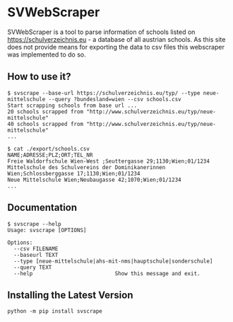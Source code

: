 # SVWebScraper
SVWebScraper is a tool to parse information of schools listed on https://schulverzeichnis.eu - a database of all austrian schools.
As this site does not provide means for exporting the data to csv files this webscraper was implemented to do so.

## How to use it?
```
$ svscrape --base-url https://schulverzeichnis.eu/typ/ --type neue-mittelschule --query ?bundesland=wien --csv schools.csv
Start scrapping schools from base url ...
20 schools scrapped from "http://www.schulverzeichnis.eu/typ/neue-mittelschule"
40 schools scrapped from "http://www.schulverzeichnis.eu/typ/neue-mittelschule"
...

$ cat ./export/schools.csv
NAME;ADRESSE;PLZ;ORT;TEL_NR
Freie Waldorfschule Wien-West ;Seuttergasse 29;1130;Wien;01/1234
Mittelschule des Schulvereins der Dominikanerinnen Wien;Schlossberggasse 17;1130;Wien;01/1234
Neue Mittelschule Wien;Neubaugasse 42;1070;Wien;01/1234
...
```

## Documentation
```
$ svscrape --help
Usage: svscrape [OPTIONS]

Options:
  --csv FILENAME
  --baseurl TEXT
  --type [neue-mittelschule|ahs-mit-nms|hauptschule|sonderschule]
  --query TEXT
  --help                          Show this message and exit.
```

## Installing the Latest Version
```
python -m pip install svscrape
```